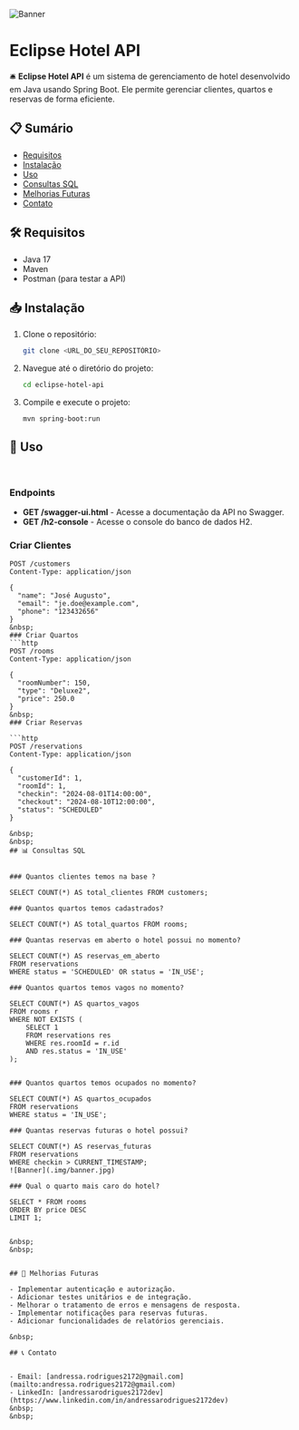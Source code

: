 ![Banner](img/Banner.png)

# Eclipse Hotel API

🛎️ **Eclipse Hotel API** é um sistema de gerenciamento de hotel desenvolvido em Java usando Spring Boot. Ele permite gerenciar clientes, quartos e reservas de forma eficiente.

## 📋 Sumário
- [Requisitos](#requisitos)
- [Instalação](#instalação)
- [Uso](#uso)
- [Consultas SQL](#consultas-sql)
- [Melhorias Futuras](#melhorias-futuras)
- [Contato](#contato)

## 🛠️ Requisitos
- Java 17
- Maven
- Postman (para testar a API)

## 📥 Instalação
1. Clone o repositório:
    ```bash
    git clone <URL_DO_SEU_REPOSITÓRIO>
    ```
2. Navegue até o diretório do projeto:
    ```bash
    cd eclipse-hotel-api
    ```
3. Compile e execute o projeto:
    ```bash
    mvn spring-boot:run
    ```

## 🚀 Uso
&nbsp;

### Endpoints
- **GET /swagger-ui.html** - Acesse a documentação da API no Swagger.
- **GET /h2-console** - Acesse o console do banco de dados H2.
&nbsp;
&nbsp;
### Criar Clientes
```http
POST /customers
Content-Type: application/json

{
  "name": "José Augusto",
  "email": "je.doe@example.com",
  "phone": "123432656"
}
&nbsp;
### Criar Quartos
```http
POST /rooms
Content-Type: application/json

{
  "roomNumber": 150,
  "type": "Deluxe2",
  "price": 250.0
}
&nbsp;
### Criar Reservas 

```http
POST /reservations
Content-Type: application/json

{
  "customerId": 1,
  "roomId": 1,
  "checkin": "2024-08-01T14:00:00",
  "checkout": "2024-08-10T12:00:00",
  "status": "SCHEDULED"
}

&nbsp;
&nbsp;
## 📊 Consultas SQL


### Quantos clientes temos na base ?

SELECT COUNT(*) AS total_clientes FROM customers;

### Quantos quartos temos cadastrados?

SELECT COUNT(*) AS total_quartos FROM rooms;

### Quantas reservas em aberto o hotel possui no momento?

SELECT COUNT(*) AS reservas_em_aberto
FROM reservations
WHERE status = 'SCHEDULED' OR status = 'IN_USE';

### Quantos quartos temos vagos no momento?

SELECT COUNT(*) AS quartos_vagos
FROM rooms r
WHERE NOT EXISTS (
    SELECT 1
    FROM reservations res
    WHERE res.roomId = r.id
    AND res.status = 'IN_USE'
);


### Quantos quartos temos ocupados no momento?

SELECT COUNT(*) AS quartos_ocupados
FROM reservations
WHERE status = 'IN_USE';

### Quantas reservas futuras o hotel possui?

SELECT COUNT(*) AS reservas_futuras
FROM reservations
WHERE checkin > CURRENT_TIMESTAMP;
![Banner](.img/banner.jpg)

### Qual o quarto mais caro do hotel?

SELECT * FROM rooms
ORDER BY price DESC
LIMIT 1;


&nbsp;
&nbsp;


## 🔧 Melhorias Futuras

- Implementar autenticação e autorização.
- Adicionar testes unitários e de integração.
- Melhorar o tratamento de erros e mensagens de resposta.
- Implementar notificações para reservas futuras.
- Adicionar funcionalidades de relatórios gerenciais.

&nbsp;

## 📞 Contato


- Email: [andressa.rodrigues2172@gmail.com](mailto:andressa.rodrigues2172@gmail.com)  
- LinkedIn: [andressarodrigues2172dev](https://www.linkedin.com/in/andressarodrigues2172dev)
&nbsp;
&nbsp;


